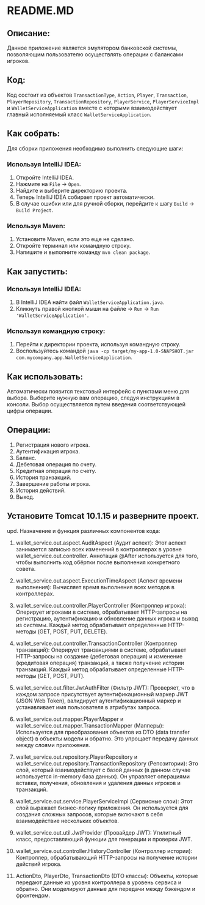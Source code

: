 # README.MD

## Описание:
Данное приложение является эмулятором банковской системы, позволяющим пользователю осуществлять операции с балансами игроков.

## Код:
Код состоит из объектов `TransactionType`, `Action`, `Player`, `Transaction`, `PlayerRepository`, `TransactionRepository`, `PlayerService`, `PlayerServiceImpl` и `WalletServiceApplication` вместе с которыми взаимодействует главный исполняемый класс `WalletServiceApplication`.

## Как собрать:

Для сборки приложения необходимо выполнить следующие шаги:

### Используя IntelliJ IDEA:

1. Откройте IntelliJ IDEA.
2. Нажмите на `File` -> `Open`.
3. Найдите и выберите директорию проекта.
4. Теперь IntelliJ IDEA собирает проект автоматически.
5. В случае ошибки или для ручной сборки, перейдите к шагу `Build` -> `Build Project`.

### Используя Maven:

1. Установите Maven, если это еще не сделано.
2. Откройте терминал или командную строку.
3. Напишите и выполните команду `mvn clean package`.

## Как запустить:

### Используя IntelliJ IDEA:

1. В IntelliJ IDEA найти файл `WalletServiceApplication.java`.
2. Кликнуть правой кнопкой мыши на файле -> `Run` -> `Run 'WalletServiceApplication'`.

### Используя командную строку:

1. Перейти к директории проекта, используя командную строку.
2. Воспользуйтесь командой `java -cp target/my-app-1.0-SNAPSHOT.jar com.mycompany.app.WalletServiceApplication`.

## Как использовать:

Автоматически появится текстовый интерфейс с пунктами меню для выбора. Выберите нужную вам операцию, следуя инструкциям
в консоли. Выбор осуществляется путем введения соответствующей цифры операции.


## Операции:

1. Регистрация нового игрока.
2. Аутентификация игрока.
3. Баланс.
4. Дебетовая операция по счету.
5. Кредитная операция по счету.
6. История транзакций.
7. Завершение работы игрока.
8. История действий.
9. Выход.

## Установите Tomcat 10.1.15 и разверните проект.



upd. Назначение и функция различных компонентов кода:

1. wallet_service.out.aspect.AuditAspect (Аудит аспект): 
Этот аспект занимается записью всех изменений в контроллерах в уровне 
wallet_service.out.controller. Аннотация @After используется для того, чтобы выполнить код обёртки после выполнения 
конкретного совета.

2. wallet_service.out.aspect.ExecutionTimeAspect (Аспект времени выполнения): Вычисляет время выполнения всех методов 
в контроллерах.

3. wallet_service.out.controller.PlayerController (Контроллер игрока): Оперирует игроками в системе, 
обрабатывает HTTP-запросы на регистрацию, аутентификацию и обновление данных игрока и выход из системы.
Каждый метод обрабатывает определенные HTTP-методы (GET, POST, PUT, DELETE).

4. wallet_service.out.controller.TransactionController (Контроллер транзакций): Оперирует транзакциями в системе, 
обрабатывает HTTP-запросы на создание (дебетовая операция) и изменение (кредитовая операция) транзакций, 
а также получение истории транзакций. Каждый метод обрабатывает определенные HTTP-методы (GET, POST, PUT).

5. wallet_service.out.filter.JwtAuthFilter (Фильтр JWT): Проверяет, что в каждом запросе присутствует 
аутентификационный маркер JWT (JSON Web Token), валидирует аутентификационный маркер и устанавливает 
имя пользователя в атрибутах запроса.

6. wallet_service.out.mapper.PlayerMapper и wallet_service.out.mapper.TransactionMapper (Мапперы): 
Используется для преобразования объектов из DTO (data transfer object) в объекты модели и обратно.
Это упрощает передачу данных между слоями приложения.

7. wallet_service.out.repository.PlayerRepository и wallet_service.out.repository.TransactionRepository (Репозитории):
Это слой, который взаимодействует с базой данных (в данном случае используется in-memory база данных). 
Он управляет операциями вставки, получения, обновления и удаления данных игроков и транзакций.

8. wallet_service.out.service.PlayerServiceImpl (Сервисные слои): Этот слой выражает бизнес-логику приложения. 
Он используется для создания сложных запросов, которые включают в себя взаимодействие нескольких объектов.

9. wallet_service.out.util.JwtProvider (Провайдер JWT): Утилитный класс, предоставляющий функции 
для генерации и проверки JWT.

10. wallet_service.out.controller.HistoryController (Контроллер истории): Контроллер, 
обрабатывающий HTTP-запросы на получение истории действий игрока.

11. ActionDto, PlayerDto, TransactionDto (DTO классы): Объекты, которые передают данные из уровня контроллера 
в уровень сервиса и обратно. Они моделируют данные для передачи между бэкендом и фронтендом.


